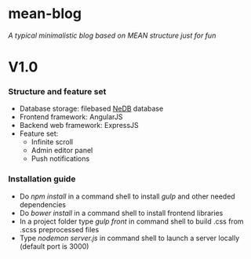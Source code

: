 # mean-blog

_A typical minimalistic blog based on MEAN structure just for fun_

# V1.0
### Structure and feature set
* Database storage: filebased [NeDB](https://github.com/louischatriot/nedb) database
* Frontend framework: AngularJS
* Backend web framework: ExpressJS
* Feature set:
  * Infinite scroll
  * Admin editor panel
  * Push notifications
### Installation guide
* Do *npm install* in a command shell to install _gulp_ and other needed dependencies
* Do *bower install* in a command shell to install frontend libraries
* In a project folder type *gulp front* in command shell to build .css from .scss preprocessed files
* Type *nodemon server.js* in command shell to launch a server locally (default port is 3000)
